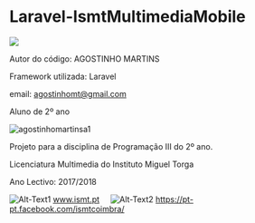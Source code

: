 # Laravel-IsmtMultimediaMobile

<p><img src="https://laravel.com/assets/img/components/logo-laravel.svg"></p>

Autor do código: AGOSTINHO MARTINS

Framework utilizada: Laravel

email: agostinhomt@gmail.com

Aluno de 2º ano

![agostinhomartinsa1](https://user-images.githubusercontent.com/29103322/26978908-ff387336-4d24-11e7-9787-60c903c6a018.png)

Projeto para a disciplina de Programação III do 2º ano.

Licenciatura Multimedia do Instituto Miguel Torga

Ano Lectivo: 2017/2018

![Alt-Text1](https://user-images.githubusercontent.com/29103322/26978640-26fc2210-4d24-11e7-94cd-9b0837479be7.jpg) www.ismt.pt &nbsp;&nbsp;&nbsp;&nbsp;![Alt-Text2](https://user-images.githubusercontent.com/29103322/26978860-cfe14ff4-4d24-11e7-8c47-67a57fe60c76.jpg) https://pt-pt.facebook.com/ismtcoimbra/